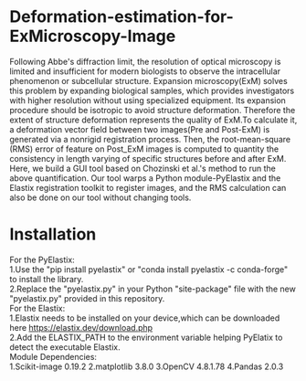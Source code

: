 # Deformation-estimation-for-ExMicroscopy-Image
Following Abbe's diffraction limit, the resolution of optical microscopy is limited and insufficient for modern biologists to observe the intracellular phenomenon or subcellular structure. Expansion microscopy(ExM) solves this problem by expanding biological samples, which provides investigators with higher resolution without using specialized equipment. Its expansion procedure should be isotropic to avoid structure deformation. Therefore the extent of structure deformation represents the quality of ExM.To calculate it, a deformation vector field between two images(Pre and Post-ExM) is generated via a nonrigid registration process. Then, the root-mean-square (RMS) error of feature on Post_ExM images is computed to quantity the consistency in length varying of specific structures before and after ExM. Here, we build a GUI tool based on Chozinski et al.'s method to run the above quantification. Our tool warps a Python module-PyElastix and the Elastix registration toolkit to register images, and the RMS calculation can also be done on our tool without changing tools.

# Installation
For the PyElastix:   
 1.Use the "pip install pyelastix" or "conda install pyelastix -c conda-forge" to install the library.  
 2.Replace the "pyelastix.py" in your Python "site-package" file with the new "pyelastix.py" provided in this repository.  
For the Elastix:  
 1.Elastix needs to be installed on your device,which can be downloaded here https://elastix.dev/download.php  
 2.Add the ELASTIX_PATH to the environment variable helping PyElatix to detect the executable Elastix.  
Module Dependencies:  
 1.Scikit-image 0.19.2 
 2.matplotlib 3.8.0 
 3.OpenCV 4.8.1.78
 4.Pandas 2.0.3


